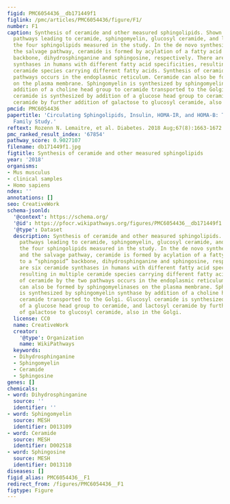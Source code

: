 ```yaml
---
figid: PMC6054436__db171449f1
figlink: /pmc/articles/PMC6054436/figure/F1/
number: F1
caption: Synthesis of ceramide and other measured sphingolipids. Shown are simplified
  pathways leading to ceramide, sphingomyelin, glucosyl ceramide, and lactosyl ceramide,
  the four sphingolipids measured in the study. In the de novo synthesis pathway and
  the salvage pathway, ceramide is formed by acylation of a fatty acid (FA) to a “sphingoid”
  backbone, dihydrosphinganine and sphingosine, respectively. There are six ceramide
  synthases in humans with different fatty acid specificities, resulting in multiple
  ceramide species carrying different fatty acids. Synthesis of ceramide by the two
  pathways occurs in the endoplasmic reticulum. Ceramide can also be formed by sphingomyelinases
  on the plasma membrane. Sphingomyelin is synthesized by sphingomyelin synthase by
  addition of a choline head group to ceramide transported to the Golgi. Glucosyl
  ceramide is synthesized by addition of a glucose head group to ceramide, and lactosyl
  ceramide by further addition of galactose to glucosyl ceramide, also in the Golgi.
pmcid: PMC6054436
papertitle: 'Circulating Sphingolipids, Insulin, HOMA-IR, and HOMA-B: The Strong Heart
  Family Study.'
reftext: Rozenn N. Lemaitre, et al. Diabetes. 2018 Aug;67(8):1663-1672.
pmc_ranked_result_index: '67854'
pathway_score: 0.9027107
filename: db171449f1.jpg
figtitle: Synthesis of ceramide and other measured sphingolipids
year: '2018'
organisms:
- Mus musculus
- clinical samples
- Homo sapiens
ndex: ''
annotations: []
seo: CreativeWork
schema-jsonld:
  '@context': https://schema.org/
  '@id': https://pfocr.wikipathways.org/figures/PMC6054436__db171449f1.html
  '@type': Dataset
  description: Synthesis of ceramide and other measured sphingolipids. Shown are simplified
    pathways leading to ceramide, sphingomyelin, glucosyl ceramide, and lactosyl ceramide,
    the four sphingolipids measured in the study. In the de novo synthesis pathway
    and the salvage pathway, ceramide is formed by acylation of a fatty acid (FA)
    to a “sphingoid” backbone, dihydrosphinganine and sphingosine, respectively. There
    are six ceramide synthases in humans with different fatty acid specificities,
    resulting in multiple ceramide species carrying different fatty acids. Synthesis
    of ceramide by the two pathways occurs in the endoplasmic reticulum. Ceramide
    can also be formed by sphingomyelinases on the plasma membrane. Sphingomyelin
    is synthesized by sphingomyelin synthase by addition of a choline head group to
    ceramide transported to the Golgi. Glucosyl ceramide is synthesized by addition
    of a glucose head group to ceramide, and lactosyl ceramide by further addition
    of galactose to glucosyl ceramide, also in the Golgi.
  license: CC0
  name: CreativeWork
  creator:
    '@type': Organization
    name: WikiPathways
  keywords:
  - Dihydrosphinganine
  - Sphingomyelin
  - Ceramide
  - Sphingosine
genes: []
chemicals:
- word: Dihydrosphinganine
  source: ''
  identifier: ''
- word: Sphingomyelin
  source: MESH
  identifier: D013109
- word: Ceramide
  source: MESH
  identifier: D002518
- word: Sphingosine
  source: MESH
  identifier: D013110
diseases: []
figid_alias: PMC6054436__F1
redirect_from: /figures/PMC6054436__F1
figtype: Figure
---
```

